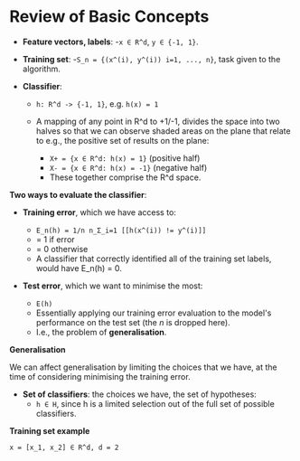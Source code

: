 # Review of Basic Concepts

- **Feature vectors, labels**: -`x ∈ R^d`, `y ∈ {-1, 1}`.

- **Training set**: -`S_n = {(x^(i), y^(i)) i=1, ..., n}`, task given to the algorithm.

- **Classifier**:

  - `h: R^d -> {-1, 1}`, e.g. `h(x) = 1`
  - A mapping of any point in R^d to +1/-1, divides the space into two halves so that we can observe shaded areas on the plane that relate to e.g., the positive set of results on the plane:

    - `X+ = {x ∈ R^d: h(x) = 1}` (positive half)
    - `X- = {x ∈ R^d: h(x) = -1}` (negative half)
    - These together comprise the R^d space.

**Two ways to evaluate the classifier**:

- **Training error**, which we have access to:

  - `E_n(h) = 1/n n_Σ_i=1 [[h(x^(i)) != y^(i)]]`
  - = 1 if error
  - = 0 otherwise
  - A classifier that correctly identified all of the training set labels, would have E_n(h) = 0.

- **Test error**, which we want to minimise the most:

  - `E(h)`
  - Essentially applying our training error evaluation to the model's performance on the test set (the _n_ is dropped here).
  - I.e., the problem of **generalisation**.

**Generalisation**

We can affect generalisation by limiting the choices that we have, at the time of considering minimising the training error.

- **Set of classifiers**: the choices we have, the set of hypotheses:
  - `h ∈ H`, since h is a limited selection out of the full set of possible classifiers.

**Training set example**

`x = [x_1, x_2] ∈ R^d, d = 2`
